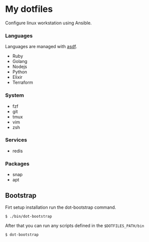 # My dotfiles

Configure linux workstation using Ansible.

### Languages

Languages are managed with [asdf](https://asdf-vm.com/#/).

- Ruby
- Golang
- Nodejs
- Python
- Elixir
- Terraform

### System

- fzf
- git
- tmux
- vim
- zsh

### Services

- redis

### Packages

- snap
- apt

## Bootstrap

Firt setup installation run the dot-bootstrap command.

```
$ ./bin/dot-bootstrap
```

After that you can run any scripts defined in the `$DOTFILES_PATH/bin`

```
$ dot-bootstrap
```
